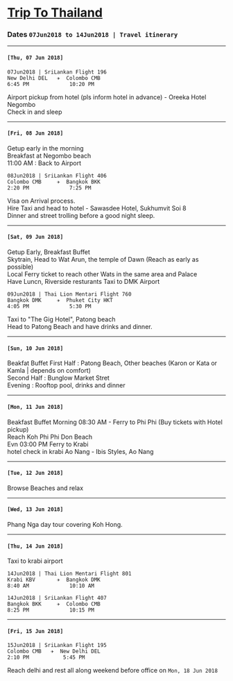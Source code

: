 # [Trip To Thailand](https://en.wikipedia.org/wiki/Thailand)

### Dates `07Jun2018 to 14Jun2018 | Travel itinerary` 
***
#### `[Thu, 07 Jun 2018]`

```
07Jun2018 | SriLankan Flight 196
New Delhi DEL   ✈  Colombo CMB
6:45 PM             10:20 PM   
```  
Airport pickup from hotel (pls inform hotel in advance) - Oreeka Hotel Negombo  
Check in and sleep

***
####  `[Fri, 08 Jun 2018]`

Getup early in the morning  
Breakfast at Negombo beach  
11:00 AM : Back to Airport 
  
```
08Jun2018 | SriLankan Flight 406
Colombo CMB     ✈  Bangkok BKK
2:20 PM             7:25 PM
```   
Visa on Arrival process.  
Hire Taxi and head to hotel - Sawasdee Hotel, Sukhumvit Soi 8  
Dinner and street trolling before a good night sleep.  

***
#### `[Sat, 09 Jun 2018]`

Getup Early, Breakfast Buffet  
Skytrain, Head to Wat Arun, the temple of Dawn (Reach as early as possible)  
Local Ferry ticket to reach other Wats in the same area and Palace  
Have Luncn, Riverside resturants 
Taxi to DMK Airport  
  
``` 
09Jun2018 | Thai Lion Mentari Flight 760
Bangkok DMK     ✈  Phuket City HKT
4:05 PM             5:30 PM     
```   
Taxi to "The Gig Hotel", Patong beach  
Head to Patong Beach and have drinks and dinner.    

***
#### `[Sun, 10 Jun 2018]`

Beakfat Buffet 
First Half  : Patong Beach, Other beaches (Karon or Kata or Kamla | depends on comfort)  
Second Half : Bunglow Market Stret  
Evening     : Rooftop pool, drinks and dinner 

***
#### `[Mon, 11 Jun 2018]`

Beakfast Buffet
Morning 08:30 AM - Ferry to Phi Phi (Buy tickets with Hotel pickup)   
Reach Koh Phi Phi Don Beach   
Evn 03:00 PM Ferry to Krabi  
hotel check in krabi Ao Nang - Ibis Styles, Ao Nang

***
#### `[Tue, 12 Jun 2018]`

Browse Beaches and relax

***
#### `[Wed, 13 Jun 2018]`

Phang Nga day tour covering Koh Hong.
***
#### `[Thu, 14 Jun 2018]`
  
Taxi to krabi airport
  
``` 
14Jun2018 | Thai Lion Mentari Flight 801
Krabi KBV       ✈  Bangkok DMK
8:40 AM             10:10 AM
```
```
14Jun2018 | SriLankan Flight 407
Bangkok BKK     ✈  Colombo CMB
8:25 PM             10:15 PM 
```
  
***
#### `[Fri, 15 Jun 2018]`

```
15Jun2018 | SriLankan Flight 195
Colombo CMB   ✈  New Delhi DEL
2:10 PM           5:45 PM
```
Reach delhi and rest all along weekend before office on `Mon, 18 Jun 2018` 

